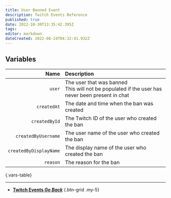 ```yaml
---
title: User Banned Event
description: Twitch Events Reference
published: true
date: 2022-10-30T13:35:42.395Z
tags: 
editor: markdown
dateCreated: 2022-08-24T04:32:41.932Z
---
```


## Variables
Name | Description
----:|:------------
`user` | The user that was banned <br> This will not be populated if the user has never been present in chat
`createdAt` | The date and time when the ban was created
`createdById` | The Twitch ID of the user who created the ban 
`createdByUsername` | The user name of the user who created the ban
`createdByDisplayName` | The display name of the user who created the ban
`reason` | The reason for the ban
{.vars-table}

---

- [<i class="mdi mdi-chevron-left"></i>**Twitch Events *Go Back***](/en/Platforms/Twitch/Events)
{.btn-grid .my-5}